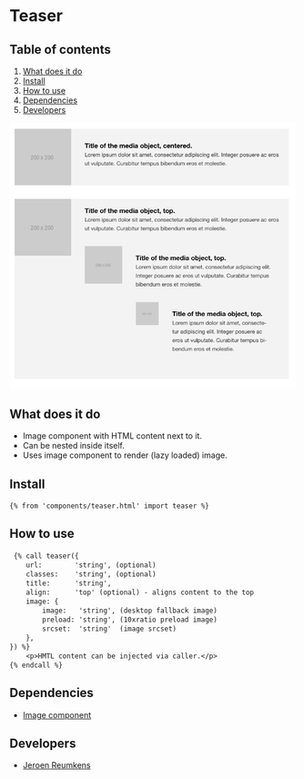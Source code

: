 
# Teaser

## Table of contents
1. [What does it do](#what-does-it-do)
2. [Install](#install)
3. [How to use](#how-to-use)
4. [Dependencies](#dependencies)
5. [Developers](#developers)

![Teaser Demo](./_demo/teaser.png)

## What does it do
* Image component with HTML content next to it.
* Can be nested inside itself.
* Uses image component to render (lazy loaded) image.

## Install
```htmlmixed
{% from 'components/teaser.html' import teaser %}
```

## How to use

```htmlmixed
 {% call teaser({
    url:        'string', (optional)
    classes:    'string', (optional)
    title:      'string',
    align:      'top' (optional) - aligns content to the top
    image: {
        image:   'string', (desktop fallback image)
        preload: 'string', (10xratio preload image)
        srcset:  'string'  (image srcset)
    },
}) %}
    <p>HMTL content can be injected via caller.</p>
{% endcall %}
```

## Dependencies
* [Image component](/components/image/README.md)

## Developers
* [Jeroen Reumkens](mailto:jeroen.reumkens@tamtam.nl)

